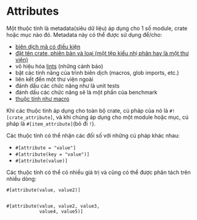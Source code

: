 # Attributes

Một thuộc tính là metadata(siêu dữ liệu) áp dụng cho 1 số module, crate hoặc mục nào đó. Metadata này có thể được sử dụng để/cho:

<!-- TODO: Link these to their respective examples -->

* [biên dịch mã có điều kiện][cfg]
* [đặt tên crate, phiên bản và loại (một tệp kiểu nhị phân hay là một thư viện)][crate]
* vô hiệu hóa [lints][lint] (những cảnh báo)
* bật các tính năng của trình biên dịch (macros, glob imports, etc.)
* liên kết đến một thư viện ngoài
* đánh dấu các chức năng như là unit tests
* đánh dấu các chức năng sẽ là một phần của benchmark
* [thuộc tính như macro][macros]

Khi các thuộc tính áp dụng cho toàn bộ crate, cú pháp của nó là `#![crate_attribute]`, và khi chúng áp dụng cho một module hoặc mục, cú pháp là `#[item_attribute]`(bỏ đi `!`).

Các thuộc tính có thể nhận các đối số với những cú pháp khác nhau:

* `#[attribute = "value"]`
* `#[attribute(key = "value")]`
* `#[attribute(value)]`

Các thuộc tính có thể có nhiều giá trị và cũng có thể được phân tách trên nhiều dòng:

```rust,ignore
#[attribute(value, value2)]


#[attribute(value, value2, value3,
            value4, value5)]
```

[cfg]: attribute/cfg.md
[crate]: attribute/crate.md
[lint]: https://en.wikipedia.org/wiki/Lint_%28software%29
[macros]: https://doc.rust-lang.org/book/ch19-06-macros.html#attribute-like-macros